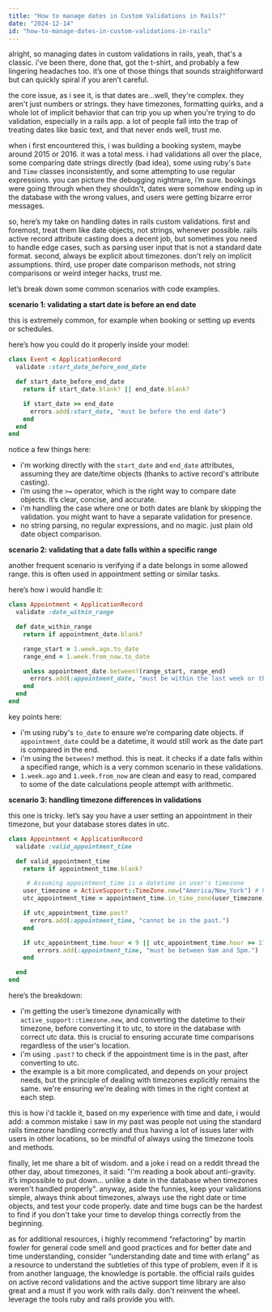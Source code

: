 ```yaml
---
title: "How to manage dates in Custom Validations in Rails?"
date: "2024-12-14"
id: "how-to-manage-dates-in-custom-validations-in-rails"
---
```


alright, so managing dates in custom validations in rails, yeah, that's a classic. i've been there, done that, got the t-shirt, and probably a few lingering headaches too. it’s one of those things that sounds straightforward but can quickly spiral if you aren’t careful.

the core issue, as i see it, is that dates are…well, they're complex. they aren't just numbers or strings. they have timezones, formatting quirks, and a whole lot of implicit behavior that can trip you up when you're trying to do validation, especially in a rails app. a lot of people fall into the trap of treating dates like basic text, and that never ends well, trust me.

when i first encountered this, i was building a booking system, maybe around 2015 or 2016. it was a total mess. i had validations all over the place, some comparing date strings directly (bad idea), some using ruby's `Date` and `Time` classes inconsistently, and some attempting to use regular expressions. you can picture the debugging nightmare, i’m sure.  bookings were going through when they shouldn't, dates were somehow ending up in the database with the wrong values, and users were getting bizarre error messages.

so, here’s my take on handling dates in rails custom validations. first and foremost, treat them like date objects, not strings, whenever possible. rails active record attribute casting does a decent job, but sometimes you need to handle edge cases, such as parsing user input that is not a standard date format. second, always be explicit about timezones. don't rely on implicit assumptions. third, use proper date comparison methods, not string comparisons or weird integer hacks, trust me.

let’s break down some common scenarios with code examples.

**scenario 1: validating a start date is before an end date**

this is extremely common, for example when booking or setting up events or schedules.

here’s how you could do it properly inside your model:

```ruby
class Event < ApplicationRecord
  validate :start_date_before_end_date

  def start_date_before_end_date
    return if start_date.blank? || end_date.blank?

    if start_date >= end_date
      errors.add(:start_date, "must be before the end date")
    end
  end
end
```

notice a few things here:

*   i'm working directly with the `start_date` and `end_date` attributes, assuming they are date/time objects (thanks to active record's attribute casting).
*   i’m using the `>=` operator, which is the right way to compare date objects. it’s clear, concise, and accurate.
*   i'm handling the case where one or both dates are blank by skipping the validation. you might want to have a separate validation for presence.
*  no string parsing, no regular expressions, and no magic. just plain old date object comparison.

**scenario 2: validating that a date falls within a specific range**

another frequent scenario is verifying if a date belongs in some allowed range. this is often used in appointment setting or similar tasks.

here’s how i would handle it:

```ruby
class Appointment < ApplicationRecord
  validate :date_within_range

  def date_within_range
    return if appointment_date.blank?

    range_start = 1.week.ago.to_date
    range_end = 1.week.from_now.to_date

    unless appointment_date.between?(range_start, range_end)
      errors.add(:appointment_date, "must be within the last week or the next week")
    end
  end
end
```

key points here:

*   i'm using ruby's `to_date` to ensure we’re comparing date objects. if `appointment_date` could be a datetime, it would still work as the date part is compared in the end.
*   i'm using the `between?` method. this is neat. it checks if a date falls within a specified range, which is a very common scenario in these validations.
*   `1.week.ago` and `1.week.from_now` are clean and easy to read, compared to some of the date calculations people attempt with arithmetic.

**scenario 3: handling timezone differences in validations**

this one is tricky. let’s say you have a user setting an appointment in their timezone, but your database stores dates in utc.

```ruby
class Appointment < ApplicationRecord
  validate :valid_appointment_time

  def valid_appointment_time
    return if appointment_time.blank?

     # Assuming appointment_time is a datetime in user's timezone
    user_timezone = ActiveSupport::TimeZone.new("America/New_York") # Placeholder; retrieve user's timezone dynamically
    utc_appointment_time = appointment_time.in_time_zone(user_timezone).utc

    if utc_appointment_time.past?
      errors.add(:appointment_time, "cannot be in the past.")
    end

    if utc_appointment_time.hour < 9 || utc_appointment_time.hour >= 17
        errors.add(:appointment_time, "must be between 9am and 5pm.")
    end

  end
end
```

here’s the breakdown:

*   i'm getting the user’s timezone dynamically with `active_support::timezone.new`, and converting the datetime to their timezone, before converting it to utc, to store in the database with correct utc data. this is crucial to ensuring accurate time comparisons regardless of the user's location.
*   i'm using `.past?` to check if the appointment time is in the past, after converting to utc.
*   the example is a bit more complicated, and depends on your project needs, but the principle of dealing with timezones explicitly remains the same. we're ensuring we're dealing with times in the right context at each step.

this is how i'd tackle it, based on my experience with time and date, i would add: a common mistake i saw in my past was people not using the standard rails timezone handling correctly and thus having a lot of issues later with users in other locations, so be mindful of always using the timezone tools and methods.

finally, let me share a bit of wisdom. and a joke i read on a reddit thread the other day, about timezones, it said: "i'm reading a book about anti-gravity. it’s impossible to put down… unlike a date in the database when timezones weren't handled properly". anyway, aside the funnies, keep your validations simple, always think about timezones, always use the right date or time objects, and test your code properly. date and time bugs can be the hardest to find if you don't take your time to develop things correctly from the beginning.

as for additional resources, i highly recommend “refactoring” by martin fowler for general code smell and good practices and for better date and time understanding, consider “understanding date and time with erlang” as a resource to understand the subtleties of this type of problem, even if it is from another language, the knowledge is portable. the official rails guides on active record validations and the active support time library are also great and a must if you work with rails daily. don't reinvent the wheel. leverage the tools ruby and rails provide you with.
